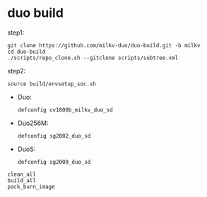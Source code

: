 # duo build

step1:

```
git clone https://github.com/milkv-duo/duo-build.git -b milkv
cd duo-build
./scripts/repo_clone.sh --gitclone scripts/subtree.xml
```

step2:

```
source build/envsetup_soc.sh
```

- Duo:
  ```
  defconfig cv1800b_milkv_duo_sd
  ```

- Duo256M:
  ```
  defconfig sg2002_duo_sd
  ```
- DuoS:
  ```
  defconfig sg2000_duo_sd
  ```

```
clean_all
build_all
pack_burn_image
```
